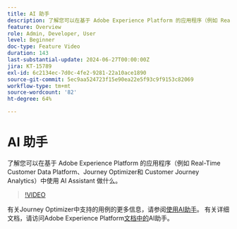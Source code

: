 ```yaml
---
title: AI 助手
description: 了解您可以在基于 Adobe Experience Platform 的应用程序（例如 Real-Time Customer Data Platform、Journey Optimizer和 Customer Journey Analytics）中使用 AI Assistant 做什么。
feature: Overview
role: Admin, Developer, User
level: Beginner
doc-type: Feature Video
duration: 143
last-substantial-update: 2024-06-27T00:00:00Z
jira: KT-15789
exl-id: 6c2134ec-7d0c-4fe2-9281-22a10ace1890
source-git-commit: 5ec9aa524723f15e90ea22e5f93c9f9153c82069
workflow-type: tm+mt
source-wordcount: '82'
ht-degree: 64%

---
```


# AI 助手

了解您可以在基于 Adobe Experience Platform 的应用程序（例如 Real-Time Customer Data Platform、Journey Optimizer和 Customer Journey Analytics）中使用 AI Assistant 做什么。

>[!VIDEO](https://video.tv.adobe.com/v/3429845/?learn=on)

有关Journey Optimizer中支持的用例的更多信息，请参阅[使用AI助手](https://experienceleague.adobe.com/zh-hans/docs/journey-optimizer/using/get-started/ai-assistant)。 有关详细文档，请访问Adobe Experience Platform[文档中的](https://experienceleague.adobe.com/zh-hans/docs/experience-platform/ai-assistant/home)AI助手。
